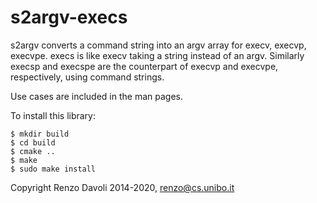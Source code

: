 s2argv-execs
============

s2argv converts a command string into an argv array for execv, execvp, execvpe. 
execs is like execv taking a string instead of an argv.
Similarly execsp and execspe are the counterpart of execvp and execvpe, respectively, using command strings.

Use cases are included in the man pages.

To install this library:
```
$ mkdir build
$ cd build
$ cmake ..
$ make
$ sudo make install
```

Copyright Renzo Davoli 2014-2020, renzo@cs.unibo.it
